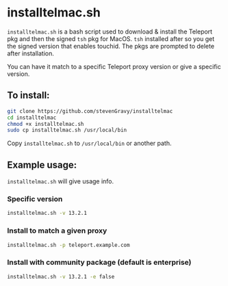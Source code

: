 # installtelmac.sh

`installtelmac.sh` is a bash script used to download & install the Teleport pkg and then the signed `tsh` pkg for MacOS.
`tsh` installed after so you get the signed version that enables touchid. The pkgs are prompted to delete after installation.

You can have it match to a specific Teleport proxy version or give a specific version.

## To install:

```bash
git clone https://github.com/stevenGravy/installtelmac
cd installtelmac
chmod +x installtelmac.sh
sudo cp installtelmac.sh /usr/local/bin
```

Copy `installtelmac.sh` to `/usr/local/bin` or another path.


## Example usage:

`installtelmac.sh` will give usage info.

### Specific version
```bash
installtelmac.sh -v 13.2.1
````

### Install to match a given proxy
```bash
installtelmac.sh -p teleport.example.com
```

### Install with community package (default is enterprise)
```bash
installtelmac.sh -v 13.2.1 -e false
```
